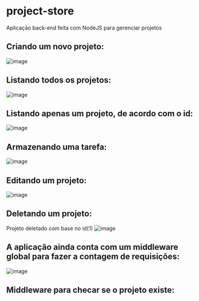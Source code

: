 # project-store
Aplicação back-end feita com NodeJS para gerenciar projetos
## Criando um novo projeto:
![image](https://user-images.githubusercontent.com/55156476/73608594-aa74f980-45a3-11ea-868e-c7114785ce83.png)
## Listando todos os projetos:
![image](https://user-images.githubusercontent.com/55156476/73608671-a09fc600-45a4-11ea-888a-7bd098dd43b2.png)
## Listando apenas um projeto, de acordo com o id:
![image](https://user-images.githubusercontent.com/55156476/73608650-620a0b80-45a4-11ea-859e-03a86f318594.png)
## Armazenando uma tarefa:
![image](https://user-images.githubusercontent.com/55156476/73608749-5408ba80-45a5-11ea-9b54-c72783bcc415.png)
## Editando um projeto:
![image](https://user-images.githubusercontent.com/55156476/73608782-a649db80-45a5-11ea-9eb7-888fb7afecad.png)
## Deletando um projeto:
Projeto deletado com base no id(1)
![image](https://user-images.githubusercontent.com/55156476/73609529-49eaba00-45ad-11ea-8692-be3322666a74.png)
## A aplicação ainda conta com um middleware global para fazer a contagem de requisições:
![image](https://user-images.githubusercontent.com/55156476/73609584-fb89eb00-45ad-11ea-9a4f-c18bdd5c77c9.png)
## Middleware para checar se o projeto existe:

